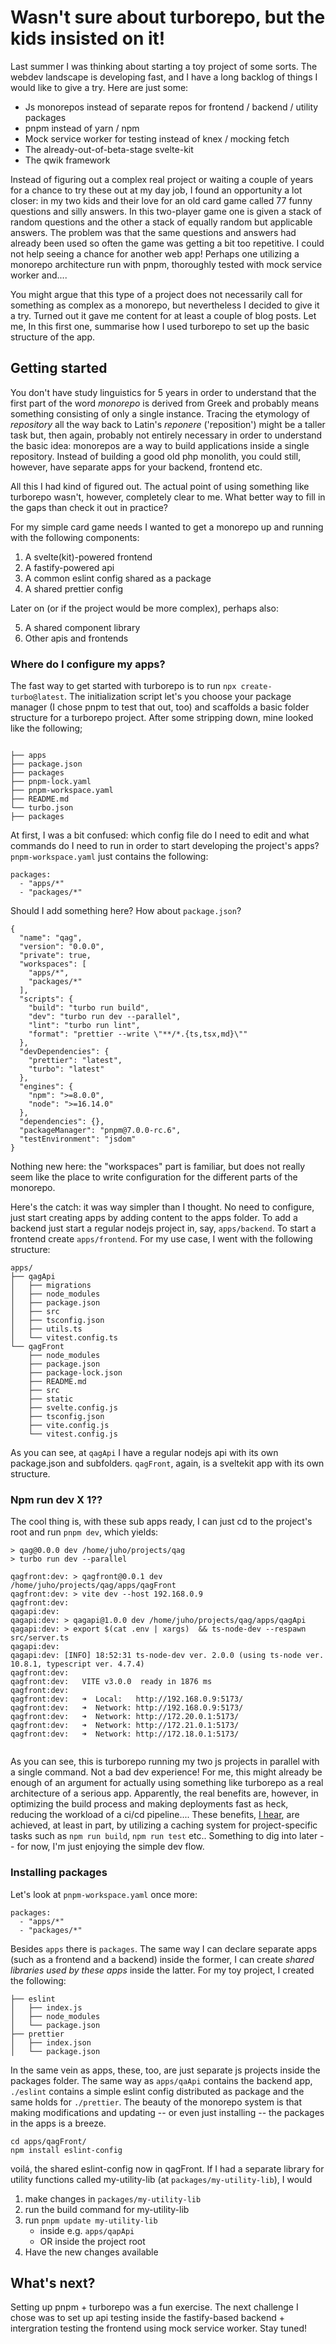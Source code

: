 # Wasn't sure about turborepo, but the kids insisted on it!

Last summer I was thinking about starting a toy project of some sorts. The
webdev landscape is developing fast, and I have a long backlog of things I
would like to give a try. Here are just some:

- Js monorepos instead of separate repos for frontend / backend / utility packages
- pnpm instead of yarn / npm
- Mock service worker for testing instead of knex / mocking fetch
- The already-out-of-beta-stage svelte-kit
- The qwik framework

Instead of figuring out a complex real project or waiting a couple of years for
a chance to try these out at my day job, I found an opportunity a lot closer:
in my two kids and their love for an old card game called 77 funny questions
and silly answers. In this two-player game one is given a stack of random
questions and the other a stack of equally random but applicable answers.
The problem was that the same questions and answers had already been used so often
the game was getting a bit too repetitive. I could not help seeing a chance for
another web app! Perhaps one utilizing a monorepo architecture run with pnpm,
thoroughly tested with mock service worker and....

You might argue that this type of a project does not necessarily call for
something as complex as a monorepo, but nevertheless I decided to
give it a try. Turned out it gave me content for at least a couple of blog
posts. Let me, In this first one, summarise how I used turborepo to
set up the basic structure of the app.

## Getting started

You don't have study linguistics for 5 years in order to understand that the
first part of the word _monorepo_ is derived from Greek and probably means
something consisting of only a single instance. Tracing the etymology of
_repository_ all the way back to Latin's _reponere_ ('reposition') might
be a taller task but, then again, probably not entirely necessary in
order to understand the basic idea: monorepos are a way to build applications
inside a single repository. Instead of building a good old php monolith, you
could still, however, have separate apps for your backend, frontend etc.

All this I had kind of figured out. The actual point of using
something like turborepo wasn't, however, completely clear to me. What better
way to fill in the gaps than check it out in practice?

For my simple card game needs I wanted to get a monorepo up and running with
the following components:

1. A svelte(kit)-powered frontend
2. A fastify-powered api
3. A common eslint config shared as a package
4. A shared prettier config

Later on (or if the project would be more complex), perhaps also:

5. A shared component library
6. Other apis and frontends

### Where do I configure my apps?

The fast way to get started with turborepo is to run `npx create-turbo@latest`.
The initialization script let's you choose your package manager (I chose
pnpm to test that out, too) and scaffolds a basic folder structure for a
turborepo project. After some stripping down, mine looked like the following;

```

├── apps
├── package.json
├── packages
├── pnpm-lock.yaml
├── pnpm-workspace.yaml
├── README.md
└── turbo.json
├── packages

```

At first, I was a bit confused: which config file do I need to edit and
what commands do I need to run in order to start developing the project's apps?
`pnpm-workspace.yaml` just contains the following:

```
packages:
  - "apps/*"
  - "packages/*"
```

Should I add something here? How about `package.json`?

```
{
  "name": "qag",
  "version": "0.0.0",
  "private": true,
  "workspaces": [
    "apps/*",
    "packages/*"
  ],
  "scripts": {
    "build": "turbo run build",
    "dev": "turbo run dev --parallel",
    "lint": "turbo run lint",
    "format": "prettier --write \"**/*.{ts,tsx,md}\""
  },
  "devDependencies": {
    "prettier": "latest",
    "turbo": "latest"
  },
  "engines": {
    "npm": ">=8.0.0",
    "node": ">=16.14.0"
  },
  "dependencies": {},
  "packageManager": "pnpm@7.0.0-rc.6",
  "testEnvironment": "jsdom"
}

```

Nothing new here: the "workspaces" part is familiar, but does not really seem
like the place to write configuration for the different parts of the monorepo.

Here's the catch: it was way simpler than I thought. No need to configure, just
start creating apps by adding content to the apps folder. To add a backend just
start a regular nodejs project in, say, `apps/backend`. To start a frontend create
`apps/frontend`. For my use case, I went with the following structure:

```
apps/
├── qagApi
│   ├── migrations
│   ├── node_modules
│   ├── package.json
│   ├── src
│   ├── tsconfig.json
│   ├── utils.ts
│   └── vitest.config.ts
└── qagFront
    ├── node_modules
    ├── package.json
    ├── package-lock.json
    ├── README.md
    ├── src
    ├── static
    ├── svelte.config.js
    ├── tsconfig.json
    ├── vite.config.js
    └── vitest.config.js
```

As you can see, at `qagApi` I have a regular nodejs api with its own
package.json and subfolders. `qagFront`, again, is a sveltekit app with its own
structure.

### Npm run dev X 1??

The cool thing is, with these sub apps ready, I can just cd to the project's
root and run `pnpm dev`, which yields:

```
> qag@0.0.0 dev /home/juho/projects/qag
> turbo run dev --parallel

qagfront:dev: > qagfront@0.0.1 dev /home/juho/projects/qag/apps/qagFront
qagfront:dev: > vite dev --host 192.168.0.9
qagfront:dev:
qagapi:dev:
qagapi:dev: > qagapi@1.0.0 dev /home/juho/projects/qag/apps/qagApi
qagapi:dev: > export $(cat .env | xargs)  && ts-node-dev --respawn src/server.ts
qagapi:dev:
qagapi:dev: [INFO] 18:52:31 ts-node-dev ver. 2.0.0 (using ts-node ver. 10.8.1, typescript ver. 4.7.4)
qagfront:dev:
qagfront:dev:   VITE v3.0.0  ready in 1876 ms
qagfront:dev:
qagfront:dev:   ➜  Local:   http://192.168.0.9:5173/
qagfront:dev:   ➜  Network: http://192.168.0.9:5173/
qagfront:dev:   ➜  Network: http://172.20.0.1:5173/
qagfront:dev:   ➜  Network: http://172.21.0.1:5173/
qagfront:dev:   ➜  Network: http://172.18.0.1:5173/


```

As you can see, this is turborepo running my two js projects in parallel with
a single command. Not a bad dev experience! For me, this might already be
enough of an argument for actually using something like turborepo as a real
architecture of a serious app. Apparently, the real benefits are, however, in
optimizing the build process and making deployments fast as heck, reducing the
workload of a ci/cd pipeline.... These benefits, [I
hear](https://turborepo.org/docs/core-concepts/caching), are achieved, at least
in part, by utilizing a caching system for project-specific tasks such as `npm run build`, `npm run test` etc.. Something to dig into later -- for now, I'm
just enjoying the simple dev flow.

### Installing packages

Let's look at `pnpm-workspace.yaml` once more:

```
packages:
  - "apps/*"
  - "packages/*"
```

Besides `apps` there is `packages`. The same way I can declare separate apps
(such as a frontend and a backend) inside the former, I can create _shared libraries
used by these apps_ inside the latter. For my toy project, I created the following:

```
├── eslint
│   ├── index.js
│   ├── node_modules
│   └── package.json
├── prettier
│   ├── index.json
│   └── package.json

```

In the same vein as apps, these, too, are just separate js projects
inside the packages folder. The same way as `apps/qaApi` contains the backend app,
`./eslint` contains a simple eslint config distributed
as package and the same holds for `./prettier`. The beauty of the monorepo system
is that making modifications and updating -- or even just installing -- the
packages in the apps is a breeze.

```
cd apps/qagFront/
npm install eslint-config
```

voilá, the shared eslint-config now in qagFront. If I had a separate library
for utility functions called my-utility-lib (at `packages/my-utility-lib`), I would

1. make changes in `packages/my-utility-lib`
2. run the build command for my-utility-lib
3. run `pnpm update my-utility-lib`
   - inside e.g. `apps/qapApi`
   - OR inside the project root
4. Have the new changes available

## What's next?

Setting up pnpm + turborepo was a fun exercise. The next challenge I chose was
to set up api testing inside the fastify-based backend + intergration testing
the frontend using mock service worker. Stay tuned!
